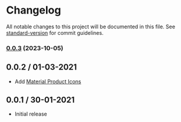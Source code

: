 # Changelog

All notable changes to this project will be documented in this file. See [standard-version](https://github.com/conventional-changelog/standard-version) for commit guidelines.

### [0.0.3](https://github.com/TMUniversal/vscode-extension-recommended/compare/v0.0.2...v0.0.3) (2023-10-05)

## 0.0.2 / 01-03-2021

- Add [Material Product Icons](https://marketplace.visualstudio.com/items?itemName=pkief.material-product-icons)

## 0.0.1 / 30-01-2021

- Initial release
